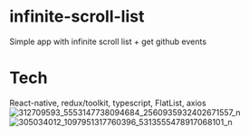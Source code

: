 # infinite-scroll-list
Simple app with infinite scroll list + get github events

# Tech
React-native, redux/toolkit, typescript, FlatList, axios
![312709593_5553147738094684_2560935932402671557_n](https://user-images.githubusercontent.com/73068735/197423831-898691a1-e59d-4f6b-a12e-8b972c55bd02.jpg)
![305034012_1097951317760396_5313555478917068101_n](https://user-images.githubusercontent.com/73068735/197423832-6377458a-da19-4b87-aab1-7ceea6eaf081.jpg)
